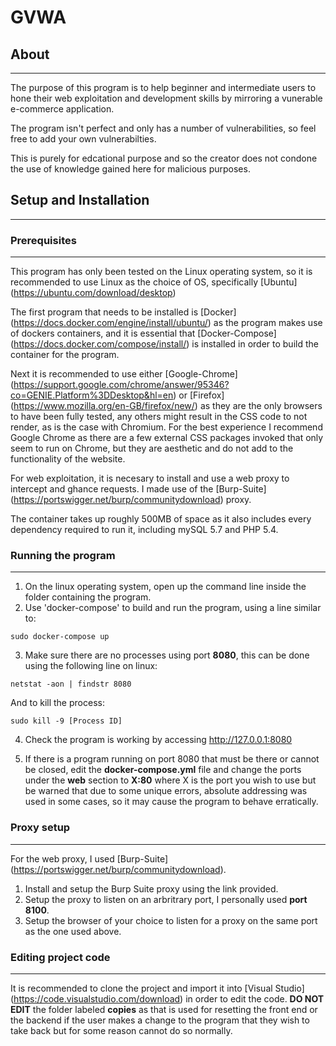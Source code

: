 # GVWA

## About
-----------
The purpose of this program is to help beginner and intermediate users to hone their web exploitation and development skills by mirroring a vunerable e-commerce application.

The program isn't perfect and only has a number of vulnerabilities, so feel free to add your own vulnerabilties.

This is purely for edcational purpose and so the creator does not condone the use of knowledge gained here for malicious purposes.

## Setup and Installation
------------------------

### Prerequisites
------------------
This program has only been tested on the Linux operating system, so it is recommended to use Linux as the choice of OS, specifically [Ubuntu] (https://ubuntu.com/download/desktop)

The first program that needs to be installed is [Docker] (https://docs.docker.com/engine/install/ubuntu/) as the program makes use of dockers containers, and it is essential that [Docker-Compose] (https://docs.docker.com/compose/install/) is installed in order to build the container for the program.

Next it is recommended to use either [Google-Chrome] (https://support.google.com/chrome/answer/95346?co=GENIE.Platform%3DDesktop&hl=en) or [Firefox] (https://www.mozilla.org/en-GB/firefox/new/) as they are the only browsers to have been fully tested, any others might result in the CSS code to not render, as is the case with Chromium. For the best experience I recommend Google Chrome as there are a few external CSS packages invoked that only seem to run on Chrome, but they are aesthetic and do not add to the functionality of the website.

For web exploitation, it is necesary to install and use a web proxy to intercept and ghance requests. I made use of the [Burp-Suite] (https://portswigger.net/burp/communitydownload) proxy.

The container takes up roughly 500MB of space as it also includes every dependency required to run it, including mySQL 5.7 and PHP 5.4.

### Running the program
-------------------------
1. On the linux operating system, open up the command line inside the folder containing the program.
2. Use 'docker-compose' to build and run the program, using a line similar to:

```
sudo docker-compose up 
```
3. Make sure there are no processes using port **8080**, this can be done using the following line on linux:

```
netstat -aon | findstr 8080
```
And to kill the process:

```
sudo kill -9 [Process ID]
```

4. Check the program is working by accessing http://127.0.0.1:8080

5. If there is a program running on port 8080 that must be there or cannot be closed, edit the **docker-compose.yml** file and change the ports under the **web** section to **X:80** where X is the port you wish to use but be warned that due to some unique errors, absolute addressing was used in some cases, so it may cause the program to behave erratically.

### Proxy setup
---------------------
For the web proxy, I used [Burp-Suite] (https://portswigger.net/burp/communitydownload).

1. Install and setup the Burp Suite proxy using the link provided.
2. Setup the proxy to listen on an arbritrary port, I personally used **port 8100**.
3. Setup the browser of your choice to listen for a proxy on the same port as the one used above.

### Editing project code
---------------------------
It is recommended to clone the project and import it into [Visual Studio] (https://code.visualstudio.com/download) in order to edit the code. **DO NOT EDIT** the folder labeled **copies** as that is used for resetting the front end or the backend if the user makes a change to the program that they wish to take back but for some reason cannot do so normally.

